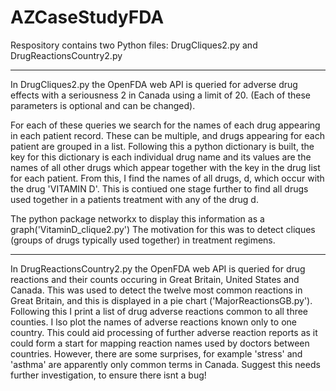 # AZCaseStudyFDA
Respository contains two Python files: DrugCliques2.py and DrugReactionsCountry2.py
***

In DrugCliques2.py the OpenFDA web API is queried for adverse drug effects with a seriousness 2 in Canada using a limit of 20.
(Each of these parameters is optional and can be changed).

For each of these queries we search for the names of each drug appearing in each patient record. These can be multiple, and drugs appearing for each patient are grouped in a list.
Following this a python dictionary is built, the key for this dictionary is each individual drug name and its values are the names of all other drugs which appear together with the key in the drug list for each patient. From this, I find the names of all drugs, d, which occur with the drug 'VITAMIN D'. This is contiued one stage further to find all drugs used together in a patients treatment with any of the drug d.

The python package networkx to display this information as a graph('VitaminD_clique2.py') The motivation for this was to detect cliques (groups of drugs typically used together) in treatment regimens.

***
In DrugReactionsCountry2.py the OpenFDA web API is queried for drug reactions and their counts occuring in Great Britain, United States and Canada.
This was used to detect the twelve most common reactions in Great Britain, and this is displayed in a pie chart ('MajorReactionsGB.py').
Following this I print a list of drug adverse reactions common to all three counties. I lso plot the names of adverse reactions known only to one country.
This could aid processing of further adverse reaction reports as it could form a start for mapping reaction names used by doctors between countries.
However, there are some surprises, for example 'stress' and 'asthma' are apparently only common terms in Canada. Suggest this needs further investigation, to ensure there isnt a bug!
